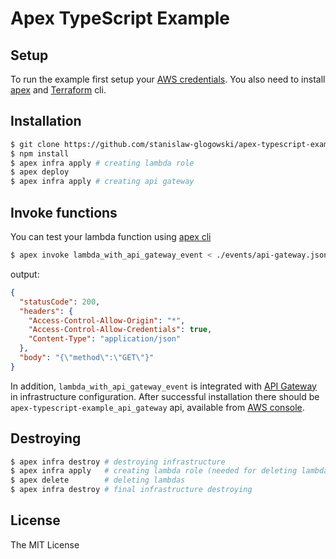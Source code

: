 # Apex TypeScript Example

## Setup

To run the example first setup your [AWS credentials](http://apex.run/#aws-credentials).
You also need to install [apex](http://apex.run/#installation) and [Terraform](https://www.terraform.io/intro/getting-started/install.html) cli.

## Installation

```bash
$ git clone https://github.com/stanislaw-glogowski/apex-typescript-example.git && cd ./apex-typescript-example
$ npm install
$ apex infra apply # creating lambda role
$ apex deploy
$ apex infra apply # creating api gateway
```

## Invoke functions
You can test your lambda function using [apex cli](http://apex.run/#invoking-functions)

```bash
$ apex invoke lambda_with_api_gateway_event < ./events/api-gateway.json
```

output:
```json
{
  "statusCode": 200,
  "headers": {
    "Access-Control-Allow-Origin": "*",
    "Access-Control-Allow-Credentials": true,
    "Content-Type": "application/json"
  },
  "body": "{\"method\":\"GET\"}"
}
```

In addition, `lambda_with_api_gateway_event` is integrated with [API Gateway](https://aws.amazon.com/api-gateway/) in infrastructure configuration.
After successful installation there should be `apex-typescript-example_api_gateway` api, available from [AWS console](https://console.aws.amazon.com).

## Destroying
```bash
$ apex infra destroy # destroying infrastructure
$ apex infra apply   # creating lambda role (needed for deleting lambdas)
$ apex delete        # deleting lambdas
$ apex infra destroy # final infrastructure destroying
```

## License

The MIT License